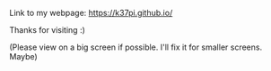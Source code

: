 Link to my webpage: https://k37pi.github.io/

Thanks for visiting :) 

(Please view on a big screen if possible. I'll fix it for smaller screens. Maybe)
